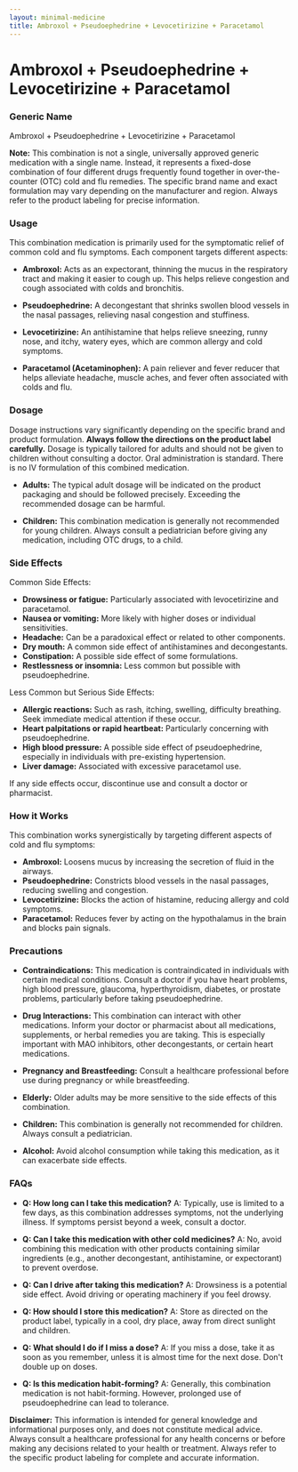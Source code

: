 ```yaml
---
layout: minimal-medicine
title: Ambroxol + Pseudoephedrine + Levocetirizine + Paracetamol
---
```


# Ambroxol + Pseudoephedrine + Levocetirizine + Paracetamol
### Generic Name
Ambroxol + Pseudoephedrine + Levocetirizine + Paracetamol

**Note:** This combination is not a single, universally approved generic medication with a single name.  Instead, it represents a fixed-dose combination of four different drugs frequently found together in over-the-counter (OTC) cold and flu remedies.  The specific brand name and exact formulation may vary depending on the manufacturer and region.  Always refer to the product labeling for precise information.


### Usage

This combination medication is primarily used for the symptomatic relief of common cold and flu symptoms.  Each component targets different aspects:

* **Ambroxol:** Acts as an expectorant, thinning the mucus in the respiratory tract and making it easier to cough up. This helps relieve congestion and cough associated with colds and bronchitis.

* **Pseudoephedrine:** A decongestant that shrinks swollen blood vessels in the nasal passages, relieving nasal congestion and stuffiness.

* **Levocetirizine:** An antihistamine that helps relieve sneezing, runny nose, and itchy, watery eyes, which are common allergy and cold symptoms.

* **Paracetamol (Acetaminophen):** A pain reliever and fever reducer that helps alleviate headache, muscle aches, and fever often associated with colds and flu.


### Dosage

Dosage instructions vary significantly depending on the specific brand and product formulation. **Always follow the directions on the product label carefully.**  Dosage is typically tailored for adults and should not be given to children without consulting a doctor.  Oral administration is standard.  There is no IV formulation of this combined medication.

* **Adults:**  The typical adult dosage will be indicated on the product packaging and should be followed precisely.  Exceeding the recommended dosage can be harmful.

* **Children:** This combination medication is generally not recommended for young children.  Always consult a pediatrician before giving any medication, including OTC drugs, to a child.



### Side Effects

Common Side Effects:

* **Drowsiness or fatigue:** Particularly associated with levocetirizine and paracetamol.
* **Nausea or vomiting:**  More likely with higher doses or individual sensitivities.
* **Headache:** Can be a paradoxical effect or related to other components.
* **Dry mouth:** A common side effect of antihistamines and decongestants.
* **Constipation:** A possible side effect of some formulations.
* **Restlessness or insomnia:**  Less common but possible with pseudoephedrine.


Less Common but Serious Side Effects:

* **Allergic reactions:**  Such as rash, itching, swelling, difficulty breathing.  Seek immediate medical attention if these occur.
* **Heart palpitations or rapid heartbeat:** Particularly concerning with pseudoephedrine.
* **High blood pressure:** A possible side effect of pseudoephedrine, especially in individuals with pre-existing hypertension.
* **Liver damage:**  Associated with excessive paracetamol use.


If any side effects occur, discontinue use and consult a doctor or pharmacist.


### How it Works

This combination works synergistically by targeting different aspects of cold and flu symptoms:

* **Ambroxol:** Loosens mucus by increasing the secretion of fluid in the airways.
* **Pseudoephedrine:** Constricts blood vessels in the nasal passages, reducing swelling and congestion.
* **Levocetirizine:** Blocks the action of histamine, reducing allergy and cold symptoms.
* **Paracetamol:** Reduces fever by acting on the hypothalamus in the brain and blocks pain signals.


### Precautions

* **Contraindications:**  This medication is contraindicated in individuals with certain medical conditions.  Consult a doctor if you have heart problems, high blood pressure, glaucoma, hyperthyroidism, diabetes, or prostate problems, particularly before taking pseudoephedrine.

* **Drug Interactions:**  This combination can interact with other medications.  Inform your doctor or pharmacist about all medications, supplements, or herbal remedies you are taking.  This is especially important with MAO inhibitors, other decongestants, or certain heart medications.

* **Pregnancy and Breastfeeding:**  Consult a healthcare professional before use during pregnancy or while breastfeeding.

* **Elderly:**  Older adults may be more sensitive to the side effects of this combination.

* **Children:**  This combination is generally not recommended for children.  Always consult a pediatrician.

* **Alcohol:** Avoid alcohol consumption while taking this medication, as it can exacerbate side effects.


### FAQs

* **Q: How long can I take this medication?** A:  Typically, use is limited to a few days, as this combination addresses symptoms, not the underlying illness.  If symptoms persist beyond a week, consult a doctor.

* **Q: Can I take this medication with other cold medicines?** A: No, avoid combining this medication with other products containing similar ingredients (e.g., another decongestant, antihistamine, or expectorant) to prevent overdose.

* **Q:  Can I drive after taking this medication?** A: Drowsiness is a potential side effect. Avoid driving or operating machinery if you feel drowsy.

* **Q: How should I store this medication?** A: Store as directed on the product label, typically in a cool, dry place, away from direct sunlight and children.

* **Q: What should I do if I miss a dose?** A: If you miss a dose, take it as soon as you remember, unless it is almost time for the next dose.  Don't double up on doses.

* **Q:  Is this medication habit-forming?** A:  Generally, this combination medication is not habit-forming. However, prolonged use of pseudoephedrine can lead to tolerance.


**Disclaimer:** This information is intended for general knowledge and informational purposes only, and does not constitute medical advice. Always consult a healthcare professional for any health concerns or before making any decisions related to your health or treatment.  Always refer to the specific product labeling for complete and accurate information.
